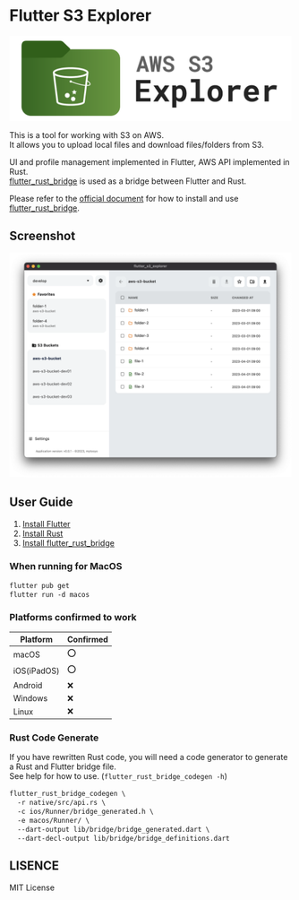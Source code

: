 # Flutter S3 Explorer

![header](docs/title.png)

This is a tool for working with S3 on AWS.  
It allows you to upload local files and download files/folders from S3.

UI and profile management implemented in Flutter, AWS API implemented in Rust.  
[flutter_rust_bridge](https://github.com/fzyzcjy/flutter_rust_bridge) is used as a bridge between Flutter and Rust.  

Please refer to the [official document](https://cjycode.com/flutter_rust_bridge/) for how to install and use [flutter_rust_bridge](https://github.com/fzyzcjy/flutter_rust_bridge).  

## Screenshot
![screenshot](docs/screenshot.png)

## User Guide

1. [Install Flutter](https://docs.flutter.dev/get-started/install)
1. [Install Rust](https://www.rust-lang.org/tools/install)
1. [Install flutter_rust_bridge](https://cjycode.com/flutter_rust_bridge/quickstart.html)


### When running for MacOS
```shell
flutter pub get
flutter run -d macos
```

### Platforms confirmed to work

|Platform|Confirmed|
|---|---|
|macOS|⭕️|
|iOS(iPadOS)|⭕️|
|Android|❌|
|Windows|❌|
|Linux|❌|


### Rust Code Generate
If you have rewritten Rust code, you will need a code generator to generate a Rust and Flutter bridge file.  
See help for how to use. (`flutter_rust_bridge_codegen -h`)

```
flutter_rust_bridge_codegen \
  -r native/src/api.rs \
  -c ios/Runner/bridge_generated.h \
  -e macos/Runner/ \
  --dart-output lib/bridge/bridge_generated.dart \
  --dart-decl-output lib/bridge/bridge_definitions.dart
```


## LISENCE
MIT License
